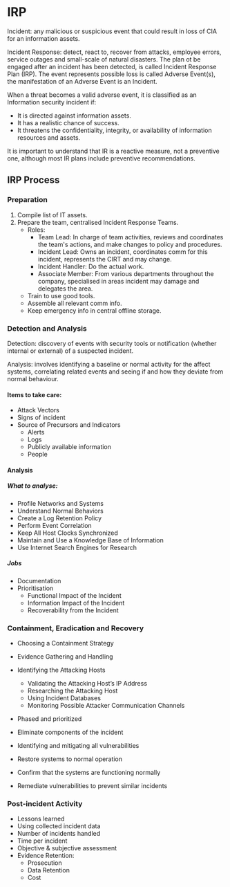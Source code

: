 # IRP

Incident: any malicious or suspicious event that could result in loss of CIA for an information assets.

Incident Response: detect, react to, recover from attacks, employee errors, service outages and small-scale of natural disasters. The plan ot be engaged after an incident has been detected, is called Incident Response Plan (IRP). The event represents possible loss is called Adverse Event(s), the manifestation of an Adverse Event is an Incident.

When a threat becomes a valid adverse event, it is classified as an
Information security incident if:
* It is directed against information assets.
* It has a realistic chance of success.
* It threatens the confidentiality, integrity, or availability of information resources and assets.

It is important to understand that IR is a reactive measure, not a preventive one, although most IR plans include preventive recommendations.

## IRP Process

### Preparation

1. Compile list of IT assets.
2. Prepare the team, centralised Incident Response Teams.
    * Roles: 
        * Team Lead: In charge of team activities, reviews and coordinates the team's actions, and make changes to policy and procedures.
        * Incident Lead: Owns an incident, coordinates comm for this incident, represents the CIRT and may change.
        * Incident Handler: Do the actual work.
        * Associate Member: From various departments throughout the company, specialised in areas incident may damage and delegates the area. 
    * Train to use good tools.
    * Assemble all relevant comm info.
    * Keep emergency info in central offline storage.

### Detection and Analysis

Detection: discovery of events with security tools or notification (whether internal or external) of a suspected incident.

Analysis: involves identifying a baseline or normal activity for the affect systems, correlating related events and seeing if and how they deviate from normal behaviour.

#### Items to take care:

* Attack Vectors
* Signs of incident
* Source of Precursors and Indicators
    * Alerts
    * Logs
    * Publicly available information
    * People

#### Analysis

##### What to analyse:

* Profile Networks and Systems
* Understand Normal Behaviors
* Create a Log Retention Policy
* Perform Event Correlation
* Keep All Host Clocks Synchronized
* Maintain and Use a Knowledge Base of Information
* Use Internet Search Engines for Research

##### Jobs

* Documentation
* Prioritisation
    * Functional Impact of the Incident
    * Information Impact of the Incident
    * Recoverability from the Incident

### Containment, Eradication and Recovery

* Choosing a Containment Strategy
* Evidence Gathering and Handling
* Identifying the Attacking Hosts
    * Validating the Attacking Host’s IP Address
    * Researching the Attacking Host
    * Using Incident Databases
    * Monitoring Possible Attacker Communication Channels

* Phased and prioritized
* Eliminate components of the incident
* Identifying and mitigating all vulnerabilities
* Restore systems to normal operation
* Confirm that the systems are functioning normally
* Remediate vulnerabilities to prevent similar incidents

### Post-incident Activity

* Lessons learned
* Using collected incident data
* Number of incidents handled
* Time per incident
* Objective & subjective assessment
* Evidence Retention:
    * Prosecution
    * Data Retention
    * Cost
